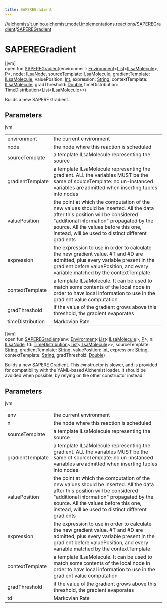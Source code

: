 ```yaml
---
title: SAPEREGradient
---
```

//[alchemist](../../../index.html)/[it.unibo.alchemist.model.implementations.reactions](../index.html)/[SAPEREGradient](index.html)/[SAPEREGradient](-s-a-p-e-r-e-gradient.html)



# SAPEREGradient



[jvm]\
open fun [SAPEREGradient](-s-a-p-e-r-e-gradient.html)(environment: [Environment](../../it.unibo.alchemist.model.interfaces/-environment/index.html)<[List](https://docs.oracle.com/javase/8/docs/api/java/util/List.html)<[ILsaMolecule](../../it.unibo.alchemist.model.interfaces/-i-lsa-molecule/index.html)>, [P](../../it.unibo.alchemist.model.implementations.linkingrules/-selective-adaptive-range/index.html)>, node: [ILsaNode](../../it.unibo.alchemist.model.interfaces/-i-lsa-node/index.html), sourceTemplate: [ILsaMolecule](../../it.unibo.alchemist.model.interfaces/-i-lsa-molecule/index.html), gradientTemplate: [ILsaMolecule](../../it.unibo.alchemist.model.interfaces/-i-lsa-molecule/index.html), valuePosition: [Int](https://kotlinlang.org/api/latest/jvm/stdlib/kotlin/-int/index.html), expression: [String](https://docs.oracle.com/javase/8/docs/api/java/lang/String.html), contextTemplate: [ILsaMolecule](../../it.unibo.alchemist.model.interfaces/-i-lsa-molecule/index.html), gradThreshold: [Double](https://kotlinlang.org/api/latest/jvm/stdlib/kotlin/-double/index.html), timeDistribution: [TimeDistribution](../../it.unibo.alchemist.model.interfaces/-time-distribution/index.html)<[List](https://docs.oracle.com/javase/8/docs/api/java/util/List.html)<[ILsaMolecule](../../it.unibo.alchemist.model.interfaces/-i-lsa-molecule/index.html)>>)



Builds a new SAPERE Gradient.



## Parameters


jvm

| | |
|---|---|
| environment | the current environment |
| node | the node where this reaction is scheduled |
| sourceTemplate | a template ILsaMolecule representing the source |
| gradientTemplate | a template ILsaMolecule representing the gradient. ALL the variables MUST be the same of sourceTemplate: no un-instanced variables are admitted when inserting tuples into nodes |
| valuePosition | the point at which the computation of the new values should be inserted. All the data after this position will be considered "additional information" propagated by the source. All the values before this one, instead, will be used to distinct different gradients |
| expression | the expression to use in order to calculate the new gradient value. #T and #D are admitted, plus every variable present in the gradient before valuePosition, and every variable matched by the contextTemplate |
| contextTemplate | a template ILsaMolecule. It can be used to match some contents of the local node in order to have local information to use in the gradient value computation |
| gradThreshold | if the value of the gradient grows above this threshold, the gradient evaporates |
| timeDistribution | Markovian Rate |





[jvm]\
open fun [SAPEREGradient](-s-a-p-e-r-e-gradient.html)(env: [Environment](../../it.unibo.alchemist.model.interfaces/-environment/index.html)<[List](https://docs.oracle.com/javase/8/docs/api/java/util/List.html)<[ILsaMolecule](../../it.unibo.alchemist.model.interfaces/-i-lsa-molecule/index.html)>, [P](../../it.unibo.alchemist.model.implementations.linkingrules/-selective-adaptive-range/index.html)>, n: [ILsaNode](../../it.unibo.alchemist.model.interfaces/-i-lsa-node/index.html), td: [TimeDistribution](../../it.unibo.alchemist.model.interfaces/-time-distribution/index.html)<[List](https://docs.oracle.com/javase/8/docs/api/java/util/List.html)<[ILsaMolecule](../../it.unibo.alchemist.model.interfaces/-i-lsa-molecule/index.html)>>, sourceTemplate: [String](https://docs.oracle.com/javase/8/docs/api/java/lang/String.html), gradientTemplate: [String](https://docs.oracle.com/javase/8/docs/api/java/lang/String.html), valuePosition: [Int](https://kotlinlang.org/api/latest/jvm/stdlib/kotlin/-int/index.html), expression: [String](https://docs.oracle.com/javase/8/docs/api/java/lang/String.html), contextTemplate: [String](https://docs.oracle.com/javase/8/docs/api/java/lang/String.html), gradThreshold: [Double](https://kotlinlang.org/api/latest/jvm/stdlib/kotlin/-double/index.html))



Builds a new SAPERE Gradient. This constructor is slower, and is provided for compatibility with the YAML-based Alchemist loader. It should be avoided when possible, by relying on the other constructor instead.



## Parameters


jvm

| | |
|---|---|
| env | the current environment |
| n | the node where this reaction is scheduled |
| sourceTemplate | a template ILsaMolecule representing the source |
| gradientTemplate | a template ILsaMolecule representing the gradient. ALL the variables MUST be the same of sourceTemplate: no un-instanced variables are admitted when inserting tuples into nodes |
| valuePosition | the point at which the computation of the new values should be inserted. All the data after this position will be considered "additional information" propagated by the source. All the values before this one, instead, will be used to distinct different gradients |
| expression | the expression to use in order to calculate the new gradient value. #T and #D are admitted, plus every variable present in the gradient before valuePosition, and every variable matched by the contextTemplate |
| contextTemplate | a template ILsaMolecule. It can be used to match some contents of the local node in order to have local information to use in the gradient value computation |
| gradThreshold | if the value of the gradient grows above this threshold, the gradient evaporates |
| td | Markovian Rate |




